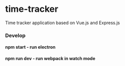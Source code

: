 # time-tracker
Time tracker application based on Vue.js and Express.js

### Develop
#### npm start - run electron
#### npm run dev - run webpack in watch mode
